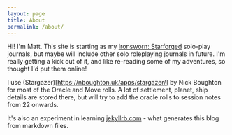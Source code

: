 ```yaml
---
layout: page
title: About
permalink: /about/
---
```


Hi! I'm Matt. This site is starting as my [Ironsworn: Starforged](https://starforged.absolutetabletop.com/) solo-play journals, but maybe will include other solo roleplaying journals in future. I'm really getting a kick out of it, and like re-reading some of my adventures, so thought I'd put them online!

I use (Stargazer)[https://nboughton.uk/apps/stargazer/] by Nick Boughton for most of the Oracle and Move rolls. A lot of settlement, planet, ship details are stored there, but will try to add the oracle rolls to session notes from 22 onwards.

It's also an experiment in learning [jekyllrb.com](https://jekyllrb.com/) - what generates this blog from markdown files.
